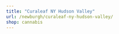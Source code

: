 ```yaml
---
title: "Curaleaf NY Hudson Valley"
url: /newburgh/curaleaf-ny-hudson-valley/
shop: cannabis
---
```

